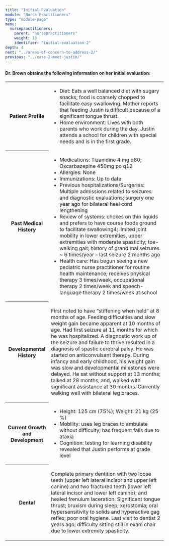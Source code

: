 ```yaml
---
title: "Initial Evaluation"
module: "Nurse Practitioners"
type: "module-page"
menu:
  nursepractitioners:
    parent: "nursepractitioners"
    weight: 18
    identifier: "initial-evaluation-2"
depth: 4
next: "../areas-of-concern-to-address-2/"
previous: "../case-2-meet-justin/"
---
```

<div class="pageblock"><h4>Dr. Brown obtains the following information on her initial evaluation:</h4>
<table>
<tr>
<th>Patient Profile
</th>
<td>
<ul>
<li>Diet: Eats a well balanced diet with sugary snacks; food is coarsely chopped to facilitate easy swallowing.  Mother reports that feeding Justin is difficult because of a significant tongue thrust.</li>
<li>Home environment:  Lives with both parents who work during the day.  Justin attends a school for children with special needs and is in the first grade. </li>
</ul>
</td>
</tr>
<tr>
<th>Past Medical History
</th>
<td>
<ul>
<li>Medications: Tizanidine 4 mg q80; Oxcarbazepine 450mg po q12</li>
<li>Allergies: None</li>
<li>Immunizations: Up to date </li>
<li>Previous hospitalizations/Surgeries: Multiple admissions related to seizures and diagnostic evaluations; surgery one year ago for bilateral heel cord lengthening</li>
<li>Review of systems:  chokes on thin liquids and prefers to have course foods ground to facilitate swallowing4; limited joint mobility in lower extremities, upper extremities with moderate spasticity; toe-walking gait; history of grand mal seizures ~ 6 times/year – last seizure 2 months ago</li>
<li>Health care:  Has begun seeing a new pediatric nurse practitioner for routine health maintenance; receives physical therapy 3 times/week, occupational therapy 2 times/week and speech-language therapy 2 times/week at school</li>
</ul>
</td>
</tr>
<tr>
<th>Developmental History
</th>
<td>
<p>First noted to have “stiffening when held” at 8 months of age. Feeding difficulties and slow weight gain became apparent at 10 months of age. Had first seizure at 11 months for which he was hospitalized. A diagnostic work up of the seizure and failure to thrive resulted in a diagnosis of spastic cerebral palsy.  He was started on anticonvulsant therapy. During infancy and early childhood, his weight gain was slow and developmental milestones were delayed. He sat without support at 13 months; talked at 28 months; and, walked with significant assistance at 30 months. Currently walking well with bilateral leg braces.</p>
</td>
</tr>
<tr>
<th>Current Growth and Development</th>
<td>
<ul>
<li>Height:  125 cm (75%); Weight: 21 kg (25 %)</li>
<li>Mobility:  uses leg braces to ambulate without difficulty; has frequent falls due to ataxia</li>
<li>Cognition:  testing for learning disability revealed that Justin performs at grade level</li>
</ul>
</td>
</tr><tr>
<th>Dental
</th>
<td>
<p>Complete primary dentition with two loose teeth (upper left lateral incisor and upper left canine) and two fractured teeth (lower left lateral incisor and lower left canine); and healed frenulum laceration. Significant tongue thrust; bruxism during sleep; xerostomia; oral hypersensitivity to solids and hyperactive gag reflex; poor oral hygiene.  Last visit to dentist 2 years ago; difficulty sitting still in exam chair due to lower extremity spasticity. </p>
</td>
</tr>
</table>
</div>